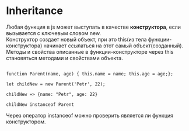 <h1>
Inheritance
</h1>

<div>
Любая функция в js может выступать в качестве <strong>конструктора</strong>,
если вызывается с ключевым словом new.
</div>

<div>
Конструктор создает новый объект,
при это this(из тела функции-конструктора) начинает ссылаться на этот самый объект(созданный).
Методы и свойства описанные в функции-конструкторе через this становяться методами и свойствами объекта.

```

function Parent(name, age) { this.name = name; this.age = age;};

let childNew = new Parent('Petr', 22);

childNew => {name: "Petr", age: 22}

childNew instanceof Parent
```

Через оператор instanceof можно проверить является ли функция конструктором.
</div>